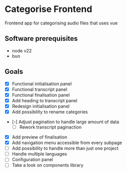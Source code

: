 # Categorise Frontend

Frontend app for categorising audio files that uses vue

## Software prerequisites

- node v22
- bun

## Goals

- [x] Functional initialisation panel
- [x] Functional transcript panel
- [x] Functional finalisation panel
- [x] Add heading to transcript panel
- [x] Redesign initialisation panel
- [x] Add possibility to rename categories
- [-] Adjust pagination to handle large amount of data
  - [ ] Rework transcript paginaction
- [x] Add preview of finalisation
- [x] Add navigation menu accessible from every subpage
- [ ] Add possibility to handle more than just one project
- [ ] Handle multiple languages
- [ ] Configuration panel
- [ ] Take a look on components library
